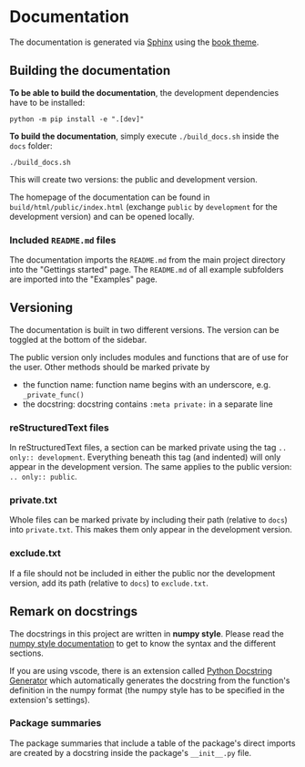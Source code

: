 # Documentation

The documentation is generated via [Sphinx](https://www.sphinx-doc.org) using the [book theme](https://sphinx-book-theme.readthedocs.io/en/latest/).

## Building the documentation

**To be able to build the documentation**, the development dependencies have to be installed:
```shell
python -m pip install -e ".[dev]"
```
**To build the documentation**, simply execute `./build_docs.sh` inside the `docs` folder:
```shell
./build_docs.sh
```
This will create two versions: the public and development version.

The homepage of the documentation can be found in `build/html/public/index.html` (exchange `public` by `development` for the development version) and can be opened locally.

### Included `README.md` files
The documentation imports the `README.md` from the main project directory into the "Gettings started" page. The `README.md` of all example subfolders are imported into the "Examples" page.

## Versioning

The documentation is built in two different versions. The version can be toggled at the bottom of the sidebar.

The public version only includes modules and functions that are of use for the user. Other methods should be marked private by
- the function name: function name begins with an underscore, e.g. `_private_func()`
- the docstring: docstring contains `:meta private:` in a separate line

### reStructuredText files
In reStructuredText files, a section can be marked private using the tag `.. only:: development`. Everything beneath this tag (and indented) will only appear in the development version. The same applies to the public version: `.. only:: public`.

### private.txt
Whole files can be marked private by including their path (relative to `docs`) into `private.txt`. This makes them only appear in the development version.

### exclude.txt
If a file should not be included in either the public nor the development version, add its path (relative to `docs`) to `exclude.txt`.

## Remark on docstrings

The docstrings in this project are written in **numpy style**. Please read the [numpy style documentation](https://numpydoc.readthedocs.io/en/latest/format.html) to get to know the syntax and the different sections.

If you are using vscode, there is an extension called [Python Docstring Generator](https://marketplace.visualstudio.com/items?itemName=njpwerner.autodocstring) which automatically generates the docstring from the function's definition in the numpy format (the numpy style has to be specified in the extension's settings).

### Package summaries

The package summaries that include a table of the package's direct imports are created by a docstring inside the package's `__init__.py` file.
